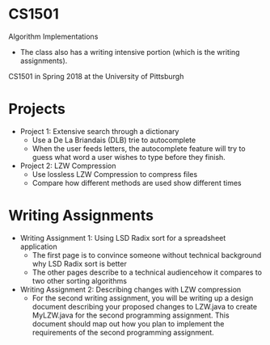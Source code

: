 # CS1501
Algorithm Implementations
 * The class also has a writing intensive portion (which is the writing assignments).

CS1501 in Spring 2018 at the University of Pittsburgh

# Projects
* Project 1:  Extensive search through a dictionary
  * Use a De La Briandais (DLB) trie to autocomplete
  *  When the user feeds letters, the autocomplete feature will try to guess what word
  a user wishes to type before they finish.
* Project 2: LZW Compression
  * Use lossless LZW Compression to compress files
  *  Compare how different methods are used show different times

# Writing Assignments
* Writing Assignment 1: Using LSD Radix sort for a spreadsheet application
  * The first page is to convince someone without technical background why LSD Radix sort is better
  * The other pages describe to a technical audiencehow it compares to two other sorting algorithms 
* Writing Assignment 2: Describing changes with LZW compression
  *  For the second writing assignment, you will be writing up a design document describing your proposed changes to LZW.java to create MyLZW.java for the second programming assignment. This document should map out how you plan to implement the requirements of the second programming assignment.

